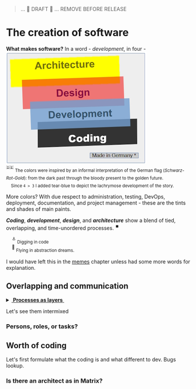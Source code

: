 > ... 🚧 DRAFT 🚧 ... REMOVE BEFORE RELEASE 

# The creation of software

**What makes software?** In a word - _development_, in four - \
[![For colors of software](../pencraft/readme+/_rsc/_img/illus/dev/fromBlackCodeToGoldenArc.jpg)](../pencraft/readme+/_rsc/)\
<sup>:de:</sup> <sub>The colors were inspired by an informal interpretation of the German flag (_Schwarz-Rot-Gold_): from the dark past through the bloody present to the golden future.\
&nbsp;&nbsp;&nbsp;&nbsp;Since `4 > 3` I added tear-blue to depict the lachrymose development of the story.</sub>

More colors? With due respect to administration, testing, DevOps, deployment, documentation, and project management - these are the tints and shades of main paints. 

**_Coding_**, **_development_**, **_design_**, and **_architecture_** show a blend of tied, overlapping, and time-unordered processes.&nbsp;<sup>:stop_button:</sup>

&nbsp;&nbsp;&nbsp;&nbsp;<sup>:anchor:</sup> <sub>Digging in code </sub>\
&nbsp;&nbsp;&nbsp;&nbsp;<sup>:balloon:</sup> <sub>Flying in abstraction dreams.</sub>

I would have left this in the [memes](../pencraft/readme+/opuses/IT-memes.md) chapter unless had some more words for explanation.

## Overlapping and communication

<details>
<summary><ins>&nbsp;<b>Processes as layers</b>&nbsp;</ins></summary>


</details>

Let's see them intermixed

### Persons, roles, or tasks? 

## Worth of coding

Let's first formulate what the coding is and what different to dev.
Bugs lookup.

### Is there an architect as in Matrix?

